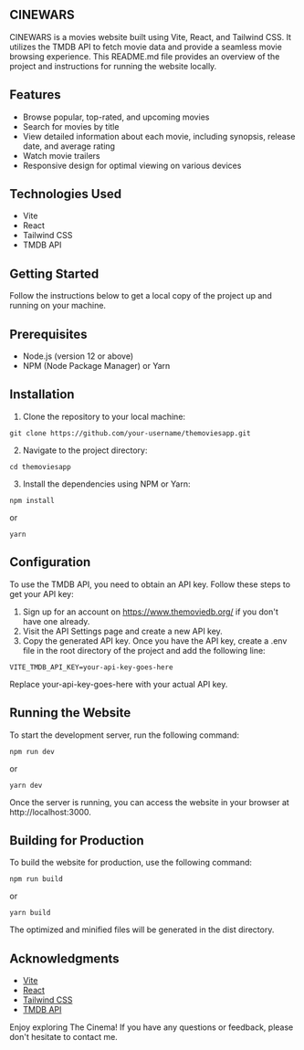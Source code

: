 ## CINEWARS
CINEWARS is a movies website built using Vite, React, and Tailwind CSS. It utilizes the TMDB API to fetch movie data and provide a seamless movie browsing experience. This README.md file provides an overview of the project and instructions for running the website locally.

## Features
* Browse popular, top-rated, and upcoming movies
* Search for movies by title
* View detailed information about each movie, including synopsis, release date, and average rating
* Watch movie trailers
* Responsive design for optimal viewing on various devices
## Technologies Used
* Vite
* React
* Tailwind CSS
* TMDB API
## Getting Started
Follow the instructions below to get a local copy of the project up and running on your machine.

## Prerequisites
* Node.js (version 12 or above)
* NPM (Node Package Manager) or Yarn
## Installation
1. Clone the repository to your local machine:
```
git clone https://github.com/your-username/themoviesapp.git
```
2. Navigate to the project directory:

```
cd themoviesapp
```
3. Install the dependencies using NPM or Yarn:
```
npm install
```
or
```
yarn
```
## Configuration
To use the TMDB API, you need to obtain an API key. Follow these steps to get your API key:

1. Sign up for an account on https://www.themoviedb.org/ if you don't have one already.
2. Visit the API Settings page and create a new API key.
3. Copy the generated API key.
Once you have the API key, create a .env file in the root directory of the project and add the following line:

```
VITE_TMDB_API_KEY=your-api-key-goes-here
```
Replace your-api-key-goes-here with your actual API key.

## Running the Website
To start the development server, run the following command:

```
npm run dev
```
or

```
yarn dev
```
Once the server is running, you can access the website in your browser at http://localhost:3000.

## Building for Production
To build the website for production, use the following command:

```
npm run build
```
or

```
yarn build
```
The optimized and minified files will be generated in the dist directory.



## Acknowledgments
* [Vite](https://vitejs.dev/)
* [React](https://react.dev/)
* [Tailwind CSS](https://tailwindcss.com/)
* [TMDB API](https://www.themoviedb.org/)

Enjoy exploring The Cinema! If you have any questions or feedback, please don't hesitate to contact me.